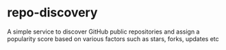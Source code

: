 # repo-discovery

A simple service to discover GitHub public repositories and assign a popularity score based on various factors such as stars, forks, updates etc
